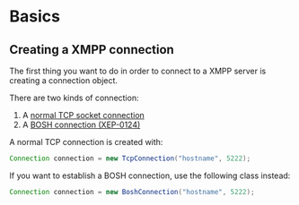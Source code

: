 # Basics

## Creating a XMPP connection

The first thing you want to do in order to connect to a XMPP server is creating a connection object.

There are two kinds of connection:

1. A [normal TCP socket connection](http://xmpp.org/rfcs/rfc6120.html#tcp)
2. A [BOSH connection (XEP-0124)](http://xmpp.org/extensions/xep-0124.html)


A normal TCP connection is created with:

```java
Connection connection = new TcpConnection("hostname", 5222);
```

If you want to establish a BOSH connection, use the following class instead:
```java
Connection connection = new BoshConnection("hostname", 5222);
```
